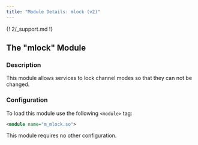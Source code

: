 ```yaml
---
title: "Module Details: mlock (v2)"
---
```


{! 2/_support.md !}

## The "mlock" Module

### Description

This module allows services to lock channel modes so that they can not be changed.

### Configuration

To load this module use the following `<module>` tag:

```xml
<module name="m_mlock.so">
```

This module requires no other configuration.
